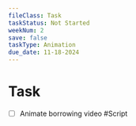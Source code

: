 ```yaml
---
fileClass: Task
taskStatus: Not Started
weekNum: 2
save: false
taskType: Animation
due_date: 11-18-2024
---
```


# Task
- [ ] Animate borrowing video #Script 


 
